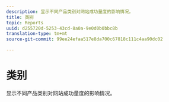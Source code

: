 ```yaml
---
description: 显示不同产品类别对网站成功量度的影响情况。
title: 类别
topic: Reports
uuid: d255720d-5253-43cd-8a0a-9e0d0b0bbc8b
translation-type: tm+mt
source-git-commit: 99ee24efaa517e8da700c67818c111c4aa90dc02

---
```



# 类别

显示不同产品类别对网站成功量度的影响情况。

